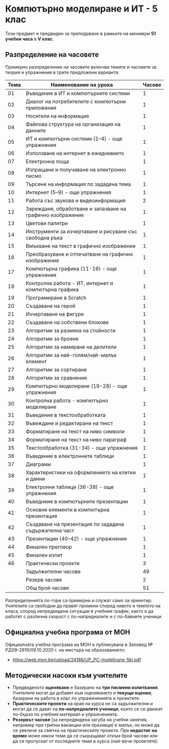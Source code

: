 # Компютърно моделиране и ИТ - 5 клас

Този предмет е предвиден за преподаване в рамките на минимум **51 учебни часа** в **V клас**.

## Разпределение на часовете

Примерно разпределение на часовете включва темите и часовете за теория и упражнения в трите предложени варианта:

| Тема | Наименование на урока                                        | Часове      |
|------|--------------------------------------------------------------|-------------|
|  01  | Въведение в ИТ и компютърните системи                        |      1      |
|  02  | Диалог на потребителите с компютърни приложения              |      1      |
|  03  | Носители на информация                                       |      1      |
|  04  | Файлова структура на организация на данните                  |      1      |
|  05  | ИТ и компютърни системи (1–4) - още упражнения               |      1      |
|  06  | Използване на интернет в ежедневието                         |      1      |
|  07  | Електронна поща                                              |      1      |
|  08  | Изпращане и получаване на електронно писмо                   |      1      |
|  09  | Търсене на информация по зададена тема                       |      1      |
|  10  | Интернет (5–9) - още упражнения                              |      1      |
|  11  | Работа със звукова и видеоинформация                         |      2      |
|  12  | Зареждане, обработване и запазване на графично изображение   |      1      |
|  13  | Цветови палитри                                              |      1      |
|  14  | Инструменти за изчертаване и рисуване със свободна ръка      |      1      |
|  15  | Вмъкване на текст в графично изображение                     |      1      |
|  16  | Преобразуване и отпечатване на графично изображение          |      1      |
|  17  | Компютърна графика (11-16) - още упражнения                  |      1      |
|  18  | Контролна работа -  ИТ, интернет и компютърна графика        |      1      |
|  19  | Програмиране в Scratch                                       |      1      |
|  20  | Създаване на герой                                           |      1      |
|  21  | Изчертаване на фигури                                        |      1      |
|  22  | Създаване на собствени блокове                               |      1      |
|  23  | Алгоритми за размяна на стойности                            |      1      |
|  24  | Алгоритми за броене                                          |      1      |
|  25  | Алгоритми за намиране на делители                            |      1      |
|  26  | Алгоритми за най-голям/най-малък елемент                     |      1      |
|  27  | Алгоритми за сортиране                                       |      1      |
|  28  | Алгоритми за сравнение                                       |      1      |
|  29  | Компютърно моделиране (19-28) - още упражнения               |      1      |
|  30  | Контролна работа - компютърно моделиране                     |      1      |
|  31  | Въведение в текстообработката                                |      1      |
|  32  | Въвеждане и редактиране на текст                             |      1      |
|  33  | Форматиране на текст на ниво символи                         |      1      |
|  34  | Форматиране на текст на ниво параграф                        |      1      |
|  35  | Текстообработка (31-34) - още упражнения                     |      1      |
|  36  | Въведение в електронните таблици                             |      1      |
|  37  | Диаграми                                                     |      1      |
|  38  | Характеристики на оформлението на клетки и данни             |      1      |
|  39  | Електронни таблици (36-38) - още упражнения                  |      1      |
|  40  | Въведнеие в компютърните презентации                         |      1      |
|  41  | Основни елементи в компютърна презентация                    |      1      |
|  42  | Създаване на презентация по зададена съдържателна част       |      1      |
|  43  | Презентации (40–42) - още упражнения                         |      1      |
|  44  | Финален преговор                                             |      1      |
|  45  | Финален изпит                                                |      1      |
|  46  | Практически проекти                                          |      3      |
|      | Задължителни часове                                          |     49      |
|      | Резерв часове                                                |      2      |
|      | Общ брой часове                                              |     51      |

Разпределенията по-горе са примерни и служат само за ориентир. Учителите са свободни да правят промени според нивото и темпото на класа, според непредвидени ситуации в учебния график, както и да работят с различна скорост с по-напредналите и с по-бавните ученици.

## Официална учебна програма от МОН

Официалната учебна програма на МОН е публикувана в Заповед № РД09-2819/09.10.2020 г. на мистъра на образованието:
  - https://web.mon.bg/upload/24186/UP_PC-modelirane-5kl.pdf

## Методически насоки към учителите

  - Предвиденото **оценяване** е базирано на **три писмени изпитвания**. Учителите могат да добавят към оценяването и **текущи оценки**, базирани на работа в клас по упражененията и проектите.
  - **Практическите проекти** на края на курса не са задължителни и могат да се дават на **по-напредналите ученици**, които се се движат по-бързо по учебния материал и упражненията.
  - **Резервът часове** (за непредвидена загуба на учебни занятия, например при грипни ваканции или празници) е малък, но може да се увеличи за сметка на практическите проекти. При **недостиг на време** може някои теми да се съкращават откъм брой часове или да се пропускат от последните теми в курса (най-вече проектите).

